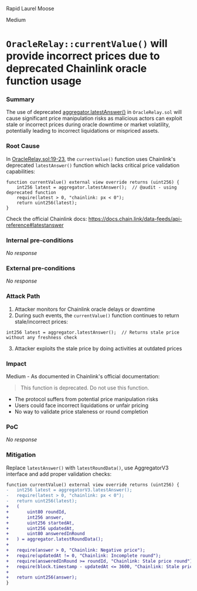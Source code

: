 Rapid Laurel Moose

Medium

# `OracleRelay::currentValue()` will provide incorrect prices due to deprecated Chainlink oracle function usage

### Summary

The use of deprecated [aggregator.latestAnswer()](https://github.com/sherlock-audit/2024-11-oku/blob/ee3f781a73d65e33fb452c9a44eb1337c5cfdbd6/oku-custom-order-types/contracts/oracle/External/OracleRelay.sol#L19) in `OracleRelay.sol` will cause significant price manipulation risks as malicious actors can exploit stale or incorrect prices during oracle downtime or market volatility, potentially leading to incorrect liquidations or mispriced assets.


### Root Cause

In [OracleRelay.sol:19-23](https://github.com/sherlock-audit/2024-11-oku/blob/ee3f781a73d65e33fb452c9a44eb1337c5cfdbd6/oku-custom-order-types/contracts/oracle/External/OracleRelay.sol#L18-L22), the `currentValue()` function uses Chainlink's deprecated `latestAnswer()` function which lacks critical price validation capabilities:
```solidity
function currentValue() external view override returns (uint256) {
    int256 latest = aggregator.latestAnswer();  // @audit - using deprecated function
    require(latest > 0, "chainlink: px < 0");
    return uint256(latest);
}
```
Check the official Chainlink docs: https://docs.chain.link/data-feeds/api-reference#latestanswer

### Internal pre-conditions

_No response_

### External pre-conditions

_No response_

### Attack Path

1. Attacker monitors for Chainlink oracle delays or downtime
2. During such events, the `currentValue()` function continues to return stale/incorrect prices:
```solidity
int256 latest = aggregator.latestAnswer();  // Returns stale price without any freshness check
```
3. Attacker exploits the stale price by doing activities at outdated prices

### Impact

Medium - As documented in Chainlink's official documentation:
> This function is deprecated. Do not use this function.

- The protocol suffers from potential price manipulation risks
- Users could face incorrect liquidations or unfair pricing
- No way to validate price staleness or round completion

### PoC

_No response_

### Mitigation

Replace `latestAnswer()` with `latestRoundData()`, use AggregatorV3 interface and add proper validation checks:

```diff
function currentValue() external view override returns (uint256) {
-   int256 latest = aggregatorV3.latestAnswer();
-   require(latest > 0, "chainlink: px < 0");
-   return uint256(latest);
+   (
+       uint80 roundId,
+       int256 answer,
+       uint256 startedAt,
+       uint256 updatedAt,
+       uint80 answeredInRound
+   ) = aggregator.latestRoundData();
+   
+   require(answer > 0, "Chainlink: Negative price");
+   require(updatedAt != 0, "Chainlink: Incomplete round");
+   require(answeredInRound >= roundId, "Chainlink: Stale price round");
+   require(block.timestamp - updatedAt <= 3600, "Chainlink: Stale price");
+   
+   return uint256(answer);
}
```